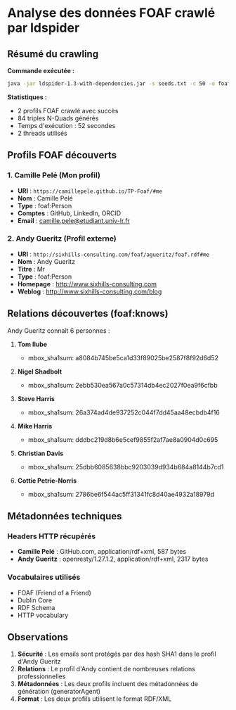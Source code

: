 # Analyse des données FOAF crawlé par ldspider

## Résumé du crawling

**Commande exécutée :**
```bash
java -jar ldspider-1.3-with-dependencies.jar -s seeds.txt -c 50 -o foaf_crawl_output.nq -accept "application/rdf+xml,text/turtle,application/ld+json" -t 2 -polite 1000
```

**Statistiques :**
- 2 profils FOAF crawlé avec succès
- 84 triples N-Quads générés
- Temps d'exécution : 52 secondes
- 2 threads utilisés

## Profils FOAF découverts

### 1. Camille Pelé (Mon profil)
- **URI** : `https://camillepele.github.io/TP-Foaf/#me`
- **Nom** : Camille Pelé
- **Type** : foaf:Person
- **Comptes** : GitHub, LinkedIn, ORCID
- **Email** : camille.pele@etudiant.univ-lr.fr

### 2. Andy Gueritz (Profil externe)
- **URI** : `http://sixhills-consulting.com/foaf/agueritz/foaf.rdf#me`
- **Nom** : Andy Gueritz
- **Titre** : Mr
- **Type** : foaf:Person
- **Homepage** : http://www.sixhills-consulting.com
- **Weblog** : http://www.sixhills-consulting.com/blog

## Relations découvertes (foaf:knows)

Andy Gueritz connaît 6 personnes :

1. **Tom Ilube**
   - mbox_sha1sum: a8084b745be5ca1d33f89025be2587f8f92d6d52

2. **Nigel Shadbolt**
   - mbox_sha1sum: 2ebb530ea567a0c57314db4ec2027f0ea9f6cfbb

3. **Steve Harris**
   - mbox_sha1sum: 26a374ad4de937252c044f7dd45aa48ecbdb4f16

4. **Mike Harris**
   - mbox_sha1sum: dddbc219d8b6e5cef9855f2af7ae8a0904d0c695

5. **Christian Davis**
   - mbox_sha1sum: 25dbb6085638bbc9203039d934b684a8144b7cd1

6. **Cottie Petrie-Norris**
   - mbox_sha1sum: 2786be6f544ac5ff31341fc8d40ae4932a18979d

## Métadonnées techniques

### Headers HTTP récupérés
- **Camille Pelé** : GitHub.com, application/rdf+xml, 587 bytes
- **Andy Gueritz** : openresty/1.27.1.2, application/rdf+xml, 2317 bytes

### Vocabulaires utilisés
- FOAF (Friend of a Friend)
- Dublin Core
- RDF Schema
- HTTP vocabulary

## Observations

1. **Sécurité** : Les emails sont protégés par des hash SHA1 dans le profil d'Andy Gueritz
2. **Relations** : Le profil d'Andy contient de nombreuses relations professionnelles
3. **Métadonnées** : Les deux profils incluent des métadonnées de génération (generatorAgent)
4. **Format** : Les deux profils utilisent le format RDF/XML
